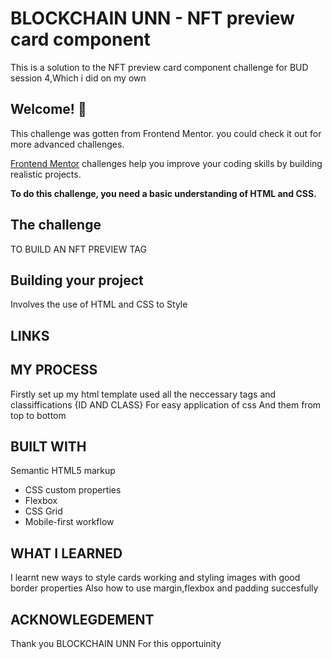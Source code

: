 # BLOCKCHAIN UNN - NFT preview card component

This is a solution to the NFT preview card component challenge for BUD session 4,Which i did on my own

## Welcome! 👋

This challenge was gotten from Frontend Mentor. you could check it out for more advanced challenges.

[Frontend Mentor](https://www.frontendmentor.io) challenges help you improve your coding skills by building realistic projects.

**To do this challenge, you need a basic understanding of HTML and CSS.**

## The challenge

TO BUILD AN NFT PREVIEW TAG


## Building your project
 Involves the use of HTML and CSS to Style


## LINKS

## MY PROCESS

 Firstly set up my html template
 used all the neccessary tags and classiffications {ID AND CLASS}
 For easy application of css
 And them from top to bottom

 ## BUILT WITH


 Semantic HTML5 markup
- CSS custom properties
- Flexbox
- CSS Grid
- Mobile-first workflow

## WHAT I LEARNED

I learnt new ways to style cards 
working and styling images with good border properties
Also how to use margin,flexbox and padding succesfully

## ACKNOWLEGDEMENT

Thank you BLOCKCHAIN UNN For this opportuinity

